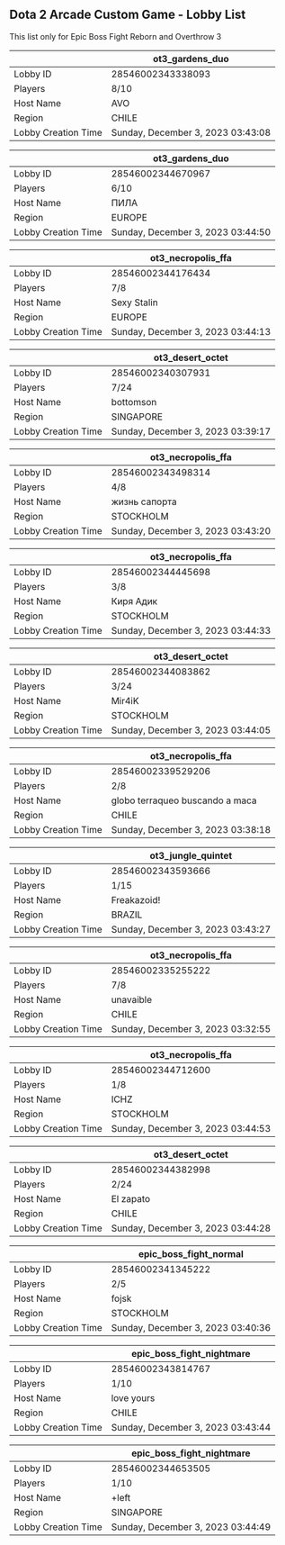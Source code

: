 ## Dota 2 Arcade Custom Game - Lobby List

This list only for Epic Boss Fight Reborn and Overthrow 3

|  | ot3_gardens_duo |
| ------ | ------ |
| Lobby ID | 28546002343338093 |
| Players | 8/10 |
| Host Name | AVO |
| Region | CHILE |
| Lobby Creation Time | Sunday, December 3, 2023 03:43:08 |


|  | ot3_gardens_duo |
| ------ | ------ |
| Lobby ID | 28546002344670967 |
| Players | 6/10 |
| Host Name | ПИЛА |
| Region | EUROPE |
| Lobby Creation Time | Sunday, December 3, 2023 03:44:50 |


|  | ot3_necropolis_ffa |
| ------ | ------ |
| Lobby ID | 28546002344176434 |
| Players | 7/8 |
| Host Name | Sexy Stalin |
| Region | EUROPE |
| Lobby Creation Time | Sunday, December 3, 2023 03:44:13 |


|  | ot3_desert_octet |
| ------ | ------ |
| Lobby ID | 28546002340307931 |
| Players | 7/24 |
| Host Name | bottomson |
| Region | SINGAPORE |
| Lobby Creation Time | Sunday, December 3, 2023 03:39:17 |


|  | ot3_necropolis_ffa |
| ------ | ------ |
| Lobby ID | 28546002343498314 |
| Players | 4/8 |
| Host Name | жизнь сапорта |
| Region | STOCKHOLM |
| Lobby Creation Time | Sunday, December 3, 2023 03:43:20 |


|  | ot3_necropolis_ffa |
| ------ | ------ |
| Lobby ID | 28546002344445698 |
| Players | 3/8 |
| Host Name | Киря Адик |
| Region | STOCKHOLM |
| Lobby Creation Time | Sunday, December 3, 2023 03:44:33 |


|  | ot3_desert_octet |
| ------ | ------ |
| Lobby ID | 28546002344083862 |
| Players | 3/24 |
| Host Name | Mir4iK |
| Region | STOCKHOLM |
| Lobby Creation Time | Sunday, December 3, 2023 03:44:05 |


|  | ot3_necropolis_ffa |
| ------ | ------ |
| Lobby ID | 28546002339529206 |
| Players | 2/8 |
| Host Name | globo terraqueo buscando a maca |
| Region | CHILE |
| Lobby Creation Time | Sunday, December 3, 2023 03:38:18 |


|  | ot3_jungle_quintet |
| ------ | ------ |
| Lobby ID | 28546002343593666 |
| Players | 1/15 |
| Host Name | Freakazoid! |
| Region | BRAZIL |
| Lobby Creation Time | Sunday, December 3, 2023 03:43:27 |


|  | ot3_necropolis_ffa |
| ------ | ------ |
| Lobby ID | 28546002335255222 |
| Players | 7/8 |
| Host Name | unavaible |
| Region | CHILE |
| Lobby Creation Time | Sunday, December 3, 2023 03:32:55 |


|  | ot3_necropolis_ffa |
| ------ | ------ |
| Lobby ID | 28546002344712600 |
| Players | 1/8 |
| Host Name | ICHZ |
| Region | STOCKHOLM |
| Lobby Creation Time | Sunday, December 3, 2023 03:44:53 |


|  | ot3_desert_octet |
| ------ | ------ |
| Lobby ID | 28546002344382998 |
| Players | 2/24 |
| Host Name | El zapato |
| Region | CHILE |
| Lobby Creation Time | Sunday, December 3, 2023 03:44:28 |


|  | epic_boss_fight_normal |
| ------ | ------ |
| Lobby ID | 28546002341345222 |
| Players | 2/5 |
| Host Name | fojsk |
| Region | STOCKHOLM |
| Lobby Creation Time | Sunday, December 3, 2023 03:40:36 |


|  | epic_boss_fight_nightmare |
| ------ | ------ |
| Lobby ID | 28546002343814767 |
| Players | 1/10 |
| Host Name | love yours |
| Region | CHILE |
| Lobby Creation Time | Sunday, December 3, 2023 03:43:44 |


|  | epic_boss_fight_nightmare |
| ------ | ------ |
| Lobby ID | 28546002344653505 |
| Players | 1/10 |
| Host Name | +left |
| Region | SINGAPORE |
| Lobby Creation Time | Sunday, December 3, 2023 03:44:49 |


